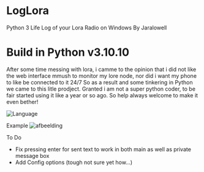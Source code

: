 # LogLora
Python 3 Life Log of your Lora Radio on Windows
By Jaralowell

# Build in Python v3.10.10

After some time messing with lora, i camme to the opinion that i did not like the web interface mmush to monitor my lore node, nor did i want my phone to like be connected to it 24/7 So as a result and some tinkering in Python we came to this litle prodject. Granted i am not a super python coder, to be fair started using it like a year or so ago. So help always welcome to make it even bether!

![Language](https://img.shields.io/badge/language-Python-blue.svg) 

Example
![afbeelding](https://i.gyazo.com/576b77217f704c0a3ab0fb2512713a48.png)

To Do
* Fix pressing enter for sent text to work in both main as well as private message box
* Add Config options (tough not sure yet how...)
